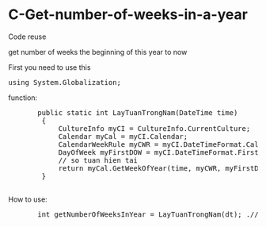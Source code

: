 # C-Get-number-of-weeks-in-a-year
<p>Code reuse</p>

<p>get number of weeks the beginning of this year to now</p>
<p>First you need to use this</p> 
<pre>using System.Globalization;</pre>
<p>function:</p>
<pre>
       public static int LayTuanTrongNam(DateTime time)
        {
            CultureInfo myCI = CultureInfo.CurrentCulture;
            Calendar myCal = myCI.Calendar;
            CalendarWeekRule myCWR = myCI.DateTimeFormat.CalendarWeekRule;
            DayOfWeek myFirstDOW = myCI.DateTimeFormat.FirstDayOfWeek;
            // so tuan hien tai
            return myCal.GetWeekOfYear(time, myCWR, myFirstDOW);
        }
  </pre>

<p> How to use: </p> 
<pre>
       int getNumberOfWeeksInYear = LayTuanTrongNam(dt); .// example today is 2/12/2018 then the result is 48
</pre>
